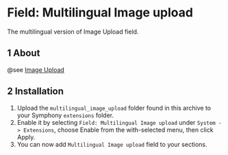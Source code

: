 Field: Multilingual Image upload
==============

The multilingual version of Image Upload field.


## 1 About ##

@see [Image Upload](https://github.com/vlad-ghita/image_upload)



## 2 Installation ##

1. Upload the `multilingual_image_upload` folder found in this archive to your Symphony `extensions` folder.    
2. Enable it by selecting `Field: Multilingual Image upload` under `System -> Extensions`, choose Enable from the with-selected menu, then click Apply.
3. You can now add `Multilingual Image upload` field to your sections.
